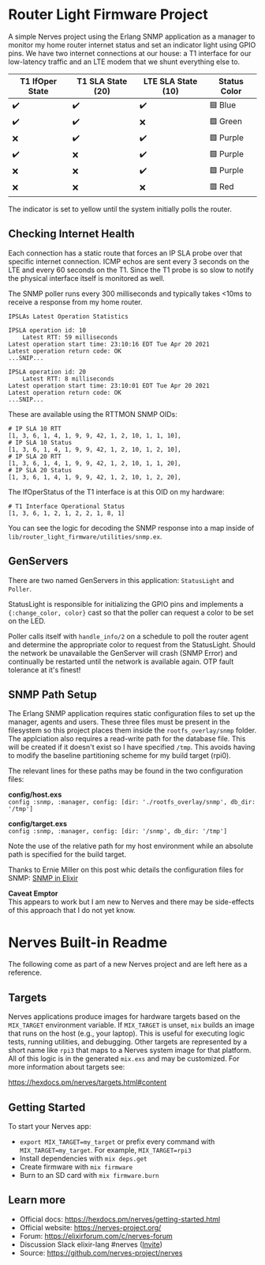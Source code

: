# Router Light Firmware Project

A simple Nerves project using the Erlang SNMP application as a manager to monitor 
my home router internet status and set an indicator light using GPIO pins. We have
two internet connections at our house: a T1 interface for our low-latency traffic 
and an LTE modem that we shunt everything else to.

| T1 IfOper State    | T1 SLA State (20)  | LTE SLA State (10) | Status Color           |
| ------------------ | ------------------ |--------------------|----------------------- |
| :heavy_check_mark: | :heavy_check_mark: | :heavy_check_mark: | :blue_square: Blue     |
| :heavy_check_mark: | :heavy_check_mark: | :x:                | :green_square: Green   |
| :x:                | :heavy_check_mark: | :heavy_check_mark: | :purple_square: Purple |
| :heavy_check_mark: | :x:                | :heavy_check_mark: | :purple_square: Purple |
| :x:                | :x:                | :heavy_check_mark: | :purple_square: Purple |
| :x:                | :x:                | :x:                | :red_square: Red       |

The indicator is set to yellow until the system initially polls the router.

## Checking Internet Health
Each connection has a static route that forces an IP SLA probe over that specific
internet connection. ICMP echos are sent every 3 seconds on the LTE and every 60
seconds on the T1. Since the T1 probe is so slow to notify the physical interface 
itself is monitored as well.

The SNMP poller runs every 300 milliseconds and typically takes <10ms to receive
a response from my home router.

```#show ip sla statistics details
IPSLAs Latest Operation Statistics

IPSLA operation id: 10
	Latest RTT: 59 milliseconds
Latest operation start time: 23:10:16 EDT Tue Apr 20 2021
Latest operation return code: OK
...SNIP...

IPSLA operation id: 20
	Latest RTT: 8 milliseconds
Latest operation start time: 23:10:01 EDT Tue Apr 20 2021
Latest operation return code: OK
...SNIP...
```

These are available using the RTTMON SNMP OIDs:

```
# IP SLA 10 RTT
[1, 3, 6, 1, 4, 1, 9, 9, 42, 1, 2, 10, 1, 1, 10],
# IP SLA 10 Status
[1, 3, 6, 1, 4, 1, 9, 9, 42, 1, 2, 10, 1, 2, 10],
# IP SLA 20 RTT
[1, 3, 6, 1, 4, 1, 9, 9, 42, 1, 2, 10, 1, 1, 20],
# IP SLA 20 Status
[1, 3, 6, 1, 4, 1, 9, 9, 42, 1, 2, 10, 1, 2, 20],
```

The IfOperStatus of the T1 interface is at this OID on my hardware:

```
# T1 Interface Operational Status
[1, 3, 6, 1, 2, 1, 2, 2, 1, 8, 1]
```

You can see the logic for decoding the SNMP response into a map inside of
`lib/router_light_firmware/utilities/snmp.ex`.

## GenServers

There are two named GenServers in this application: `StatusLight` and `Poller`.

StatusLight is responsible for initializing the GPIO pins and implements a 
`{:change_color, color}` cast so that the poller can request a color to be
set on the LED.

Poller calls itself with `handle_info/2` on a schedule to poll the router 
agent and determine the appropriate color to request from the StatusLight.
Should the network be unavailable the GenServer will crash (SNMP Error) and
continually be restarted until the network is available again. OTP fault 
tolerance at it's finest!

## SNMP Path Setup

The Erlang SNMP application requires static configuration files to set up the
manager, agents and users. These three files must be present in the filesystem
so this project places them inside the `rootfs_overlay/snmp` folder. The 
applciation also requires a read-write path for the database file. This will be
created if it doesn't exist so I have specified `/tmp`. This avoids having to 
modify the baseline partitioning scheme for my build target (rpi0).

The relevant lines for these paths may be found in the two configuration files:

**config/host.exs**  
```config :snmp, :manager, config: [dir: './rootfs_overlay/snmp', db_dir: '/tmp']```

**config/target.exs**  
```config :snmp, :manager, config: [dir: '/snmp', db_dir: '/tmp']```

Note the use of the relative path for my host environment while an absolute path
is specified for the build target.

Thanks to Ernie Miller on this post whic details the configuration files for SNMP:
[SNMP in Elixir](https://ernie.io/2014/07/10/snmp-in-elixir/) 

**Caveat Emptor**  
This appears to work but I am new to Nerves and there may be side-effects of this
approach that I do not yet know.


# Nerves Built-in Readme

The following come as part of a new Nerves project and are left here as a 
reference.

## Targets

Nerves applications produce images for hardware targets based on the
`MIX_TARGET` environment variable. If `MIX_TARGET` is unset, `mix` builds an
image that runs on the host (e.g., your laptop). This is useful for executing
logic tests, running utilities, and debugging. Other targets are represented by
a short name like `rpi3` that maps to a Nerves system image for that platform.
All of this logic is in the generated `mix.exs` and may be customized. For more
information about targets see:

https://hexdocs.pm/nerves/targets.html#content

## Getting Started

To start your Nerves app:
  * `export MIX_TARGET=my_target` or prefix every command with
    `MIX_TARGET=my_target`. For example, `MIX_TARGET=rpi3`
  * Install dependencies with `mix deps.get`
  * Create firmware with `mix firmware`
  * Burn to an SD card with `mix firmware.burn`

## Learn more

  * Official docs: https://hexdocs.pm/nerves/getting-started.html
  * Official website: https://nerves-project.org/
  * Forum: https://elixirforum.com/c/nerves-forum
  * Discussion Slack elixir-lang #nerves ([Invite](https://elixir-slackin.herokuapp.com/))
  * Source: https://github.com/nerves-project/nerves
